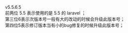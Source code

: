 v5.5.6.5  
前两位 5.5 表示使用的是 5.5 的 laravel ；  
第三位6表示次版本号一般有大的改动的时候会升级此版本号；  
第四位5表示修订版本当有小的bug修复的时候升级此版本号；  
